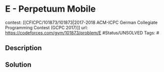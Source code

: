 # E - Perpetuum Mobile

contest: [[CFICPC/101873/101873|2017-2018 ACM-ICPC German Collegiate Programming Contest (GCPC 2017)]]
url: https://codeforces.com/gym/101873/problem/E
#Status/UNSOLVED
Tags: #

## Description

## Solution


